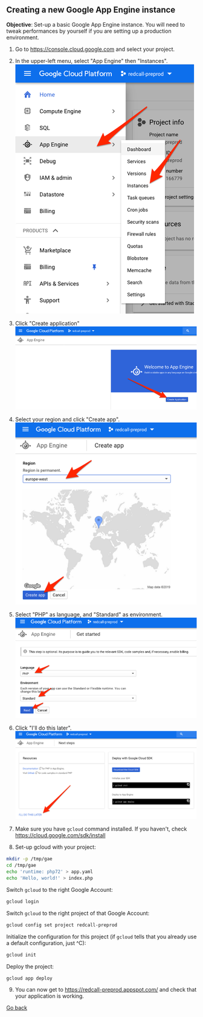 
## Creating a new Google App Engine instance

**Objective**: Set-up a basic Google App Engine instance. You will need to
tweak performances by yourself if you are setting up a production environment.

1. Go to https://console.cloud.google.com and select your project.

2. In the upper-left menu, select "App Engine" then "Instances".
<br/>![](02/01.png)

3. Click "Create application"
<br/>![](02/02.png)

4. Select your region and click "Create app".
<br/>![](02/03.png)

5. Select "PHP" as language, and "Standard" as environment.
<br/>![](02/04.png)

6. Click "I'll do this later".
<br/>![](02/05.png)

7. Make sure you have `gcloud` command installed.
If you haven't, check https://cloud.google.com/sdk/install

8. Set-up gcloud with your project:

```bash
mkdir -p /tmp/gae
cd /tmp/gae
echo 'runtime: php72' > app.yaml
echo 'Hello, world!' > index.php
```

Switch `gcloud` to the right Google Account:

```bash
gcloud login
```

Switch `gcloud` to the right project of that Google Account:

```bash
gcloud config set project redcall-preprod
```

Initialize the configuration for this project (if `gcloud` tells that
you already use a default configuration, just ^C):

```bash
gcloud init
```

Deploy the project:

```
gcloud app deploy
```

9. You can now get to https://redcall-preprod.appspot.com/ and check that your
application is working.

[Go back](../../README.md)
